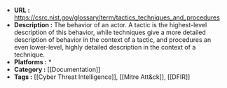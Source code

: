 - **URL :** https://csrc.nist.gov/glossary/term/tactics_techniques_and_procedures
- **Description :** The behavior of an actor. A tactic is the highest-level description of this behavior, while techniques give a more detailed description of behavior in the context of a tactic, and procedures an even lower-level, highly detailed description in the context of a technique.
- **Platforms :** *
- **Category :** [[Documentation]]
- **Tags :** [[Cyber Threat Intelligence]], [[Mitre Att&ck]], [[DFIR]]